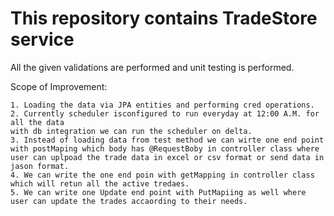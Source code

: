 # This repository contains TradeStore service
All the given validations are performed and unit testing is performed.

Scope of Improvement:
```
1. Loading the data via JPA entities and performing cred operations.
2. Currently scheduler isconfigured to run everyday at 12:00 A.M. for all the data
with db integration we can run the scheduler on delta.
3. Instead of loading data from test method we can wirte one end point with postMaping which body has @RequestBoby in controller class where user can uplpoad the trade data in excel or csv format or send data in jason format.
4. We can write the one end poin with getMapping in controller class which will retun all the active tredaes.
5. We can write one Update end point with PutMapiing as well where user can update the trades accaording to their needs.
```

